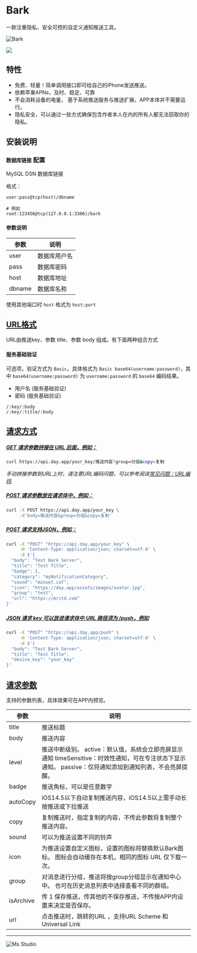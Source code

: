 # Bark

一款注重隐私、安全可控的自定义通知推送工具。

![Bark](https://file.lifebus.top/imgs/bark_logo.png)

![](https://img.shields.io/badge/%E6%96%B0%E7%96%86%E8%90%8C%E6%A3%AE%E8%BD%AF%E4%BB%B6%E5%BC%80%E5%8F%91%E5%B7%A5%E4%BD%9C%E5%AE%A4-%E6%8F%90%E4%BE%9B%E6%8A%80%E6%9C%AF%E6%94%AF%E6%8C%81-blue)

## 特性

+ 免费、轻量！简单调用接口即可给自己的iPhone发送推送。
+ 依赖苹果APNs，及时、稳定、可靠
+ 不会消耗设备的电量， 基于系统推送服务与推送扩展，APP本体并不需要运行。
+ 隐私安全，可以通过一些方式确保包含作者本人在内的所有人都无法窃取你的隐私。

## 安装说明

### `数据库链接` 配置

MySQL DSN 数据库链接

格式：

```shell
user:pass@tcp(host)/dbname

# 例如
root:123456@tcp(127.0.0.1:3306)/bark
```

#### 参数说明

| 参数     | 说明     |
|--------|--------|
| user   | 数据库用户名 |
| pass   | 数据库密码  |
| host   | 数据库地址  |
| dbname | 数据库名称  |

使用其他端口时 `host` 格式为 `host:port`

## [URL格式](https://bark.day.app/#/tutorial?id=url格式)

URL由推送key、参数 title、参数 body 组成。有下面两种组合方式

#### 服务基础验证

可选项，验证方式为 `Basic`，具体格式为 `Basic base64(username:password)`，其中 `base64(username:password)`
为 `username:password` 的 `base64` 编码结果。

+ 用户名 (服务基础验证)
+ 密码 (服务基础验证)

```
/:key/:body 
/:key/:title/:body 
```

## [请求方式](https://bark.day.app/#/tutorial?id=请求方式)

##### [GET 请求参数拼接在 URL 后面，例如：](https://bark.day.app/#/tutorial?id=get-请求参数拼接在-url-后面，例如：)

```sh
curl https://api.day.app/your_key/推送内容?group=分组&copy=复制
```

*手动拼接参数到URL上时，请注意URL编码问题，可以参考阅读[常见问题：URL编码](https://bark.day.app/#/faq?id=推送特殊字符导致推送失败，比如-推送内容包含链接，或推送异常-比如-变成空格)*

##### [POST 请求参数放在请求体中，例如：](https://bark.day.app/#/tutorial?id=post-请求参数放在请求体中，例如：)

```sh
curl -X POST https://api.day.app/your_key \
     -d'body=推送内容&group=分组&copy=复制'
```

##### [POST 请求支持JSON，例如：](https://bark.day.app/#/tutorial?id=post-请求支持json，例如：)

```sh
curl -X "POST" "https://api.day.app/your_key" \
     -H 'Content-Type: application/json; charset=utf-8' \
     -d $'{
  "body": "Test Bark Server",
  "title": "Test Title",
  "badge": 1,
  "category": "myNotificationCategory",
  "sound": "minuet.caf",
  "icon": "https://day.app/assets/images/avatar.jpg",
  "group": "test",
  "url": "https://mritd.com"
}'
```

##### [JSON 请求 key 可以放进请求体中,URL 路径须为 /push，例如](https://bark.day.app/#/tutorial?id=json-请求-key-可以放进请求体中url-路径须为-push，例如)

```sh
curl -X "POST" "https://api.day.app/push" \
     -H 'Content-Type: application/json; charset=utf-8' \
     -d $'{
  "body": "Test Bark Server",
  "title": "Test Title",
  "device_key": "your_key"
}'
```

## [请求参数](https://bark.day.app/#/tutorial?id=请求参数)

支持的参数列表，具体效果可在APP内预览。

| 参数        | 说明                                                                                          |
|-----------|---------------------------------------------------------------------------------------------|
| title     | 推送标题                                                                                        |
| body      | 推送内容                                                                                        |
| level     | 推送中断级别。 active：默认值，系统会立即亮屏显示通知 timeSensitive：时效性通知，可在专注状态下显示通知。 passive：仅将通知添加到通知列表，不会亮屏提醒。 |
| badge     | 推送角标，可以是任意数字                                                                                |
| autoCopy  | iOS14.5以下自动复制推送内容，iOS14.5以上需手动长按推送或下拉推送                                                     |
| copy      | 复制推送时，指定复制的内容，不传此参数将复制整个推送内容。                                                               |
| sound     | 可以为推送设置不同的铃声                                                                                |
| icon      | 为推送设置自定义图标，设置的图标将替换默认Bark图标。 图标会自动缓存在本机，相同的图标 URL 仅下载一次。                                    |
| group     | 对消息进行分组，推送将按group分组显示在通知中心中。 也可在历史消息列表中选择查看不同的群组。                                           |
| isArchive | 传 1 保存推送，传其他的不保存推送，不传按APP内设置来决定是否保存。                                                        |
| url       | 点击推送时，跳转的URL ，支持URL Scheme 和 Universal Link                                                 |

---

![Ms Studio](https://file.lifebus.top/imgs/ms_blank_001.png)
